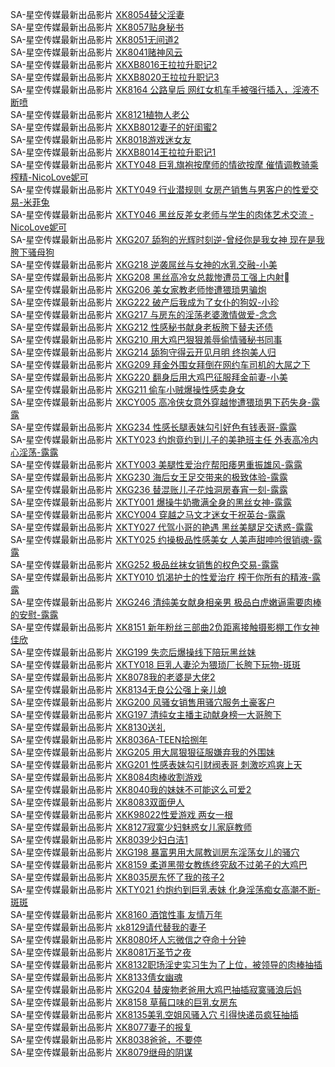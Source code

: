 SA-星空传媒最新出品影片     [XK8054替父淫妻](https://czwtyq.com/videoDetail/19186b7581adcbb2.html)                    
SA-星空传媒最新出品影片     [XK8057贴身秘书](https://czwtyq.com/videoDetail/2d30ec8843dfe478.html)                    
SA-星空传媒最新出品影片     [XK8051无间道2](https://czwtyq.com/videoDetail/943f29a56e8be7e1.html)                    
SA-星空传媒最新出品影片     [XK8041赌神风云](https://czwtyq.com/videoDetail/6e3efebf1c91f9a5.html)                    
SA-星空传媒最新出品影片     [XKXB8016王拉拉升职记2](https://czwtyq.com/videoDetail/2c8c32c59b2fea39.html)                    
SA-星空传媒最新出品影片     [XKXB8020王拉拉升职记3](https://czwtyq.com/videoDetail/60a02475e5f9ddd2.html)                    
SA-星空传媒最新出品影片     [XK8164 公路皇后 网红女机车手被强行插入，淫液不断喷](https://czwtyq.com/videoDetail/7e7bcf3d7bc94060.html)                    
SA-星空传媒最新出品影片     [XK8121植物人老公](https://czwtyq.com/videoDetail/33f874cee5bf75e0.html)                    
SA-星空传媒最新出品影片     [XKXB8012妻子的好闺蜜2](https://czwtyq.com/videoDetail/ebbc5e93bdbba0ad.html)                    
SA-星空传媒最新出品影片     [XK8018游戏迷女友](https://czwtyq.com/videoDetail/ee09fe2f029134a3.html)                    
SA-星空传媒最新出品影片     [XKXB8014王拉拉升职记1](https://czwtyq.com/videoDetail/e7ea865538572cd4.html)                    
SA-星空传媒最新出品影片     [XKTY048 巨乳旗袍按摩师的情欲按摩 催情调教骑乘榨精-NicoLove妮可](https://sagj.me/videoDetail/0f3b4ef314f21202.html)                    
SA-星空传媒最新出品影片     [XKTY049 行业潜规则 女房产销售与男客户的性爱交易-米菲兔](https://sagj.me/videoDetail/6a4163f299704087.html)                    
SA-星空传媒最新出品影片     [XKTY046 黑丝反差女老师与学生的肉体艺术交流 -NicoLove妮可](https://sagj.me/videoDetail/400fb87c935f4add.html)                    
SA-星空传媒最新出品影片     [XKG207 舔狗的光辉时刻逆-曾经你是我女神 现在是我胯下骚母狗](http://sagj.me/videoDetail/e91e0659bbe3687d.html)       
SA-星空传媒最新出品影片     [XKG218 逆袭屌丝与女神的水乳交融-小美](http://sagj.me/videoDetail/5fc2310579867dc9.html)    
SA-星空传媒最新出品影片     [XKG208 黑丝高冷女总裁惨遭员工强上内射](http://sagj.me/videoDetail/573e9d62dfe14cb1.html)   
SA-星空传媒最新出品影片     [XKG206 美女家教老师惨遭猥琐男骗炮](http://sagj.me/videoDetail/c19dadc4a7ce1544.html)         
SA-星空传媒最新出品影片     [XKG222 破产后我成为了女仆的狗奴-小珍](http://sagj.me/videoDetail/02620d526914d290.html)                    
SA-星空传媒最新出品影片     [XKG217 与房东的淫荡老婆激情做爱-念念](http://sagj.me/videoDetail/58c4937031b47b3b.html)                    
SA-星空传媒最新出品影片     [XKG212 性感秘书献身老板胯下替夫还债](http://sagj.me/videoDetail/7e0369674e22a379.html)                    
SA-星空传媒最新出品影片     [XKG210 用大鸡巴狠狠羞辱偷情骚秘书同事](http://sagj.me/videoDetail/73301722e574a7d2.html)                    
SA-星空传媒最新出品影片     [XKG214 舔狗守得云开见月明 终抱美人归](http://sagj.me/videoDetail/883f5fb74dbdfc1e.html)                    
SA-星空传媒最新出品影片     [XKG209 拜金外围女拜倒在网约车司机的大屌之下](http://sagj.me/videoDetail/2e1cd95e7a00335e.html)                    
SA-星空传媒最新出品影片     [XKG220 翻身后用大鸡巴征服拜金前妻-小美](http://sagj.me/videoDetail/172c52988cc7ce89.html)                    
SA-星空传媒最新出品影片     [XKG211 偷车小贼爆操性感卖身女](http://sagj.me/videoDetail/e8875118f03a83ed.html)                    
SA-星空传媒最新出品影片     [XKCY005 高冷侠女意外穿越惨遭猥琐男下药失身-露露](http://sagj.me/videoDetail/e5dff27a2d5e19c7.html)                    
SA-星空传媒最新出品影片     [XKG234 性感长腿表妹勾引好色有钱表哥-露露](http://sagj.me/videoDetail/09d884f1542fad6e.html)                    
SA-星空传媒最新出品影片     [XKTY023 约炮竟约到儿子的美艳班主任 外表高冷内心淫荡-露露](http://sagj.me/videoDetail/d9ccecac910a8966.html)                    
SA-星空传媒最新出品影片     [XKTY003 美腿性爱治疗帮阳痿男重振雄风-露露](http://sagj.me/videoDetail/a276b913ee61928f.html)                    
SA-星空传媒最新出品影片     [XKG230 海后女王足交带来的极致体验-露露](http://sagj.me/videoDetail/5950ec678e2a12f1.html)                    
SA-星空传媒最新出品影片     [XKG236 替混账儿子花烛洞房春宵一刻-露露](http://sagj.me/videoDetail/f228bbc43c9eb8ca.html)                    
SA-星空传媒最新出品影片     [XKTY001 爆操牛奶撒满全身的黑丝女神-露露](http://sagj.me/videoDetail/fba525c0701c82c1.html)                    
SA-星空传媒最新出品影片     [XKCY004 穿越之马文才迷女干祝英台-露露](http://sagj.me/videoDetail/297bd27155c92f13.html)                    
SA-星空传媒最新出品影片     [XKTY027 代驾小哥的艳遇 黑丝美腿足交诱惑-露露](http://sagj.me/videoDetail/27f96852b21704c1.html)                    
SA-星空传媒最新出品影片     [XKTY025 约操极品性感美女 人美声甜呻吟很销魂-露露](http://sagj.me/videoDetail/a8843fa9b998e95a.html)                    
SA-星空传媒最新出品影片     [XKG252 极品丝袜女销售的权色交易-露露](http://sagj.me/videoDetail/25f8d44ba4b9bade.html)                    
SA-星空传媒最新出品影片     [XKTY010 饥渴护士的性爱治疗 榨干你所有的精液-露露](http://sagj.me/videoDetail/f9ee86be6383b5c5.html)                    
SA-星空传媒最新出品影片     [XKG246 清纯美女献身相亲男 极品白虎嫩逼需要肉棒的安慰-露露](http://sagj.me/videoDetail/0995ff9e4d37aa39.html)                    
SA-星空传媒最新出品影片     [XK8151 新年粉丝三部曲2负距离接触摄影棚工作女神佳欣](http://sagj.me/videoDetail/7e714490c1569914.html)                    
SA-星空传媒最新出品影片     [XKG199 失恋后爆操线下陪玩黑丝妹](http://sagj.me/videoDetail/a7fda65092a95e39.html)                    
SA-星空传媒最新出品影片     [XKTY018 巨乳人妻沦为猥琐厂长胯下玩物-斑斑](http://sagj.me/videoDetail/cb661daa1906d315.html)                    
SA-星空传媒最新出品影片     [XK8078我的老婆是大佬2](http://sagj.me/videoDetail/e5d6df63a1b37315.html)                    
SA-星空传媒最新出品影片     [XK8134无良公公强上亲儿媳](http://sagj.me/videoDetail/98c29b4dd9400841.html)                    
SA-星空传媒最新出品影片     [XKG200 风骚女销售用骚穴服务土豪客户](http://sagj.me/videoDetail/124a84701cace685.html)                    
SA-星空传媒最新出品影片     [XKG197 清纯女主播主动献身榜一大哥胯下](http://sagj.me/videoDetail/1151563fce8bd729.html)                    
SA-星空传媒最新出品影片     [XK8130送礼](http://sagj.me/videoDetail/beff1f02f84e5a27.html)                    
SA-星空传媒最新出品影片     [XK8036A-TEEN拾捌年](http://sagj.me/videoDetail/883bde57c3114f50.html)                    
SA-星空传媒最新出品影片     [XKG205 用大屌狠狠征服嫌弃我的外围妹](http://sagj.me/videoDetail/e4182324af288f91.html)                    
SA-星空传媒最新出品影片     [XKG201 性感表妹勾引财阀表哥 刺激吃鸡爽上天](http://sagj.me/videoDetail/f7d4ba703bc6d92d.html)                    
SA-星空传媒最新出品影片     [XK8084肉棒收割游戏](http://sagj.me/videoDetail/7c8b0d8e5da8ab88.html)                    
SA-星空传媒最新出品影片     [XK8040我的妹妹不可能这么可爱2](http://sagj.me/videoDetail/72d3d555f152d138.html)                    
SA-星空传媒最新出品影片     [XK8083双面伊人](http://sagj.me/videoDetail/3379b7f70ec70a62.html)                    
SA-星空传媒最新出品影片     [XKK98022性爱游戏 两女一根](http://sagj.me/videoDetail/14eaacc28029f9f4.html)                    
SA-星空传媒最新出品影片     [XK8127寂寞少妇魅惑女儿家庭教师](http://sagj.me/videoDetail/148b4f41a6daffcd.html)                    
SA-星空传媒最新出品影片     [XK8039少妇白洁1](http://sagj.me/videoDetail/e0912e131523f3cf.html)                    
SA-星空传媒最新出品影片     [XKG198 暴富男用大屌教训房东淫荡女儿的骚穴](http://sagj.me/videoDetail/bdd20c1339dd344d.html)                    
SA-星空传媒最新出品影片     [XK8159 柔道黑带女教练终究敌不过弟子的大鸡巴](http://sagj.me/videoDetail/b14f07d0cc8b4974.html)                    
SA-星空传媒最新出品影片     [XK8035房东怀了我的孩子2](http://sagj.me/videoDetail/ad319e2e6ca408c2.html)                    
SA-星空传媒最新出品影片     [XKTY021 约炮约到巨乳表妹 化身淫荡痴女高潮不断-斑斑](http://sagj.me/videoDetail/da9249de0751caaa.html)                    
SA-星空传媒最新出品影片     [XK8160 酒馆性事 友情万年](http://sagj.me/videoDetail/c99d18bd2f770b6f.html)                    
SA-星空传媒最新出品影片     [xk8129请代替我的妻子](http://sagj.me/videoDetail/0cf7dfcc731eeb19.html)                    
SA-星空传媒最新出品影片     [XK8080坏人忘微信之夺命十分钟](http://sagj.me/videoDetail/7748c2d1ba25897b.html)                    
SA-星空传媒最新出品影片     [XK8081万圣节之夜](http://sagj.me/videoDetail/d5046ac905a3e648.html)                    
SA-星空传媒最新出品影片     [XK8132职场淫史实习生为了上位，被领导的肉棒抽插](http://sagj.me/videoDetail/7eed09acc1338de9.html)                    
SA-星空传媒最新出品影片     [XK8133倩女幽魂](http://sagj.me/videoDetail/27ec3d7da19ee1f6.html)                    
SA-星空传媒最新出品影片     [XKG204 替废物老爸用大鸡巴抽插寂寞骚浪后妈](http://sagj.me/videoDetail/f414f7a824879d64.html)                    
SA-星空传媒最新出品影片     [XK8158 草莓口味的巨乳女房东](http://sagj.me/videoDetail/e136e938e58ca3e0.html)                    
SA-星空传媒最新出品影片     [XK8135美乳空姐风骚入穴 引得快递员疯狂抽插](http://sagj.me/videoDetail/be9bff3f2016d143.html)                    
SA-星空传媒最新出品影片     [XK8077妻子的报复](http://sagj.me/videoDetail/6277d5b0c358b81f.html)                    
SA-星空传媒最新出品影片     [XK8038爸爸，不要停](http://sagj.me/videoDetail/620c0de658b21ed6.html)                    
SA-星空传媒最新出品影片     [XK8079继母的阴谋](http://sagj.me/videoDetail/d9e5e2717f5e6689.html)                                                    
